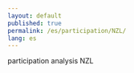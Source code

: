 ```yaml
---
layout: default
published: true
permalink: /es/participation/NZL/
lang: es
---
```


participation analysis NZL

